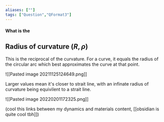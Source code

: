 ```yaml
---
aliases: [""]
tags: ["Question","QFormat3"]
---
```


#### What is the
## Radius of curvature ($R,\rho$)
This is the reciprocal of the curvature. For a curve, it equals the radius of the circular arc which best approximates the curve at that point.

![[Pasted image 20211125124649.png]]

Larger values mean it's closer to strait line, with an infinate radius of curvature being equivilent to a strait line.

![[Pasted image 20220201172325.png]]

(cool this links between my dynamics and materials content, [[obsidian is quite cool tbh]])